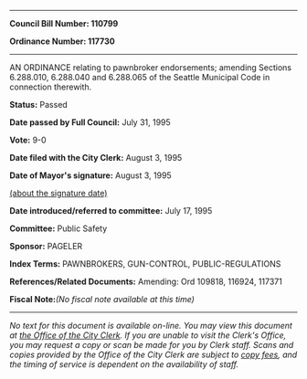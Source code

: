 

********

**Council Bill Number: 110799**
   
**Ordinance Number: 117730**
********

 AN ORDINANCE relating to pawnbroker endorsements; amending Sections 6.288.010, 6.288.040 and 6.288.065 of the Seattle Municipal Code in connection therewith.

**Status:** Passed
   
**Date passed by Full Council:** July 31, 1995
   
**Vote:** 9-0
   
**Date filed with the City Clerk:** August 3, 1995
   
**Date of Mayor's signature:** August 3, 1995
   
[(about the signature date)](/~public/approvaldate.htm)
   
   
   
**Date introduced/referred to committee:** July 17, 1995
   
**Committee:** Public Safety
   
**Sponsor:** PAGELER
   
   
**Index Terms:** PAWNBROKERS, GUN-CONTROL, PUBLIC-REGULATIONS

**References/Related Documents:** Amending: Ord 109818, 116924, 117371

**Fiscal Note:**_(No fiscal note available at this time)_
********

_No text for this document is available on-line. You may view this document at [the Office of the City Clerk](http://www.seattle.gov/leg/clerk/contactUs.htm). If you are unable to visit the Clerk's Office, you may request a copy or scan be made for you by Clerk staff. Scans and copies provided by the Office of the City Clerk are subject to [copy fees](http://clerk.seattle.gov/~public/clerkfees.htm), and the timing of service is dependent on the availability of staff._

